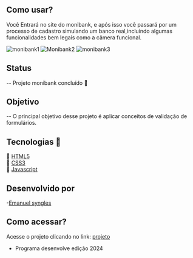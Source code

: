 ## Como usar?
Você Entrará no site do monibank, e após isso você passará por um processo de cadastro simulando um banco real,incluindo algumas funcionalidades bem legais como a câmera funcional.

![monibank1](https://github.com/Emanuelsyngles/Projeto-vidflow/assets/122393755/a0c68aad-c4df-4992-b319-99269a30d7bf)
![Monibank2](https://github.com/Emanuelsyngles/Projeto-vidflow/assets/122393755/b79c85ed-2756-45f7-a031-99216c57fcea)
![monibank3](https://github.com/Emanuelsyngles/Projeto-vidflow/assets/122393755/eb19acf5-78f0-4c94-95f2-517ca600d9c7)



## Status
--  Projeto monibank concluído 🎯

## Objetivo
--  O principal objetivo desse projeto é aplicar conceitos de validação de formulários.

 ## Tecnologias 🔧
 🔹 [HTML5](https://html.com/)
 <br>
 🔹 [CSS3](https://developer.mozilla.org/pt-BR/docs/Web/CSS)
 <br>
🔹 [Javascript](https://www.javascript.com/)


  
## Desenvolvido por

 -[Emanuel syngles](https://www.linkedin.com/in/emanuel-leal/)

 ## Como acessar?

Acesse o projeto clicando no link: [projeto](https://monibankpag.netlify.app/)

- Programa desenvolve edição 2024

